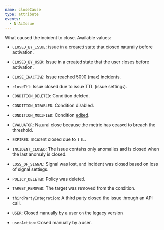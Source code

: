```yaml
---
name: closeCause
type: attribute
events:
  - NrAiIssue
---
```


What caused the incident to close. Available values:

* `CLOSED_BY_ISSUE`: Issue in a created state that closed naturally before activation.

* `CLOSED_BY_USER`: Issue in a created state that the user closes before activation.

* `CLOSE_INACTIVE`: Issue reached 5000 (max) incidents.

* `closeTtl`: Issue closed due to issue TTL (issue settings).

* `CONDITION_DELETED`: Condition deleted.

* `CONDITION_DISABLED`: Condition disabled.

* `CONDITION_MODIFIED`: Condition [edited](/docs/alerts-applied-intelligence/new-relic-alerts/alert-conditions/nrql-alert-conditions/#evaluation-resets).

* `EVALUATOR`: Natural close because the metric has ceased to breach the threshold.

* `EXPIRED`:  Incident closed due to TTL.

* `INCIDENT_CLOSED`: The issue contains only anomalies and is closed when the last anomaly is closed.

* `LOSS_OF_SIGNAL`: Signal was lost, and incident was closed based on loss of signal settings.

* `POLICY_DELETED`: Policy was deleted.

* `TARGET_REMOVED`: The target was removed from the condition.

* `thirdPartyIntegration`: A third party closed the issue through an API call.

* `USER`: Closed manually by a user on the legacy version.

* `userAction`: Closed manually by a user.
